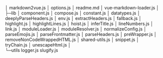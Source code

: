│  markdown2vue.js 
│  options.js
│  readme.md
│  vue-markdown-loader.js
│  
├─lib
│      component.js
│      compose.js
│      constant.js
│      datatypes.js
│      deeplyParseHeaders.js
│      env.js
│      extractHeaders.js
│      fallback.js
│      highlight.js
│      highlightLines.js
│      hoist.js
│      inferTitle.js
│      lineNumbers.js
│      link.js
│      moduleLoader.js
│      moduleResolver.js
│      normalizeConfig.js
│      parseEmojis.js
│      parseFrontmatter.js
│      parseHeaders.js
│      preWrapper.js
│      removeNonCodeWrappedHTML.js
│      shared-utils.js
│      snippet.js
│      tryChain.js
│      unescapeHtml.js
│      
└─utils
        logger.js
        slugify.js